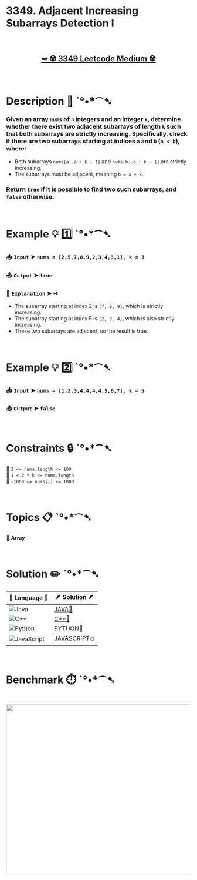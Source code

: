 # 3349. Adjacent Increasing Subarrays Detection I

</br>

<h2 align="center"> 

<a href="https://leetcode.com/problems/adjacent-increasing-subarrays-detection-i/description/?envType=daily-question&envId=2025-10-14"><strong>➥ ☢️ 3349 Leetcode Medium ☢️ </strong></a>
</h2>

</br>

# Description 📜 ˋ°•*⁀➷

### Given an array `nums` of `n` integers and an integer `k`, determine whether there exist two adjacent subarrays of length `k` such that both subarrays are strictly increasing. Specifically, check if there are two subarrays starting at indices `a` and `b` (`a < b`), where:

- Both subarrays `nums[a..a + k - 1]` and `nums[b..b + k - 1]` are strictly increasing.
- The subarrays must be adjacent, meaning `b = a + k`.

### Return `true` if it is possible to find two such subarrays, and `false` otherwise.

</br>

# Example 💡 1️⃣ ˋ°•*⁀➷

  ### 📥 `Input`  ➤ `nums = [2,5,7,8,9,2,3,4,3,1], k = 3`

  ### 📤 `Output`  ➤ `true`

  ### 🔦 `Explanation`  ➤ ➺

  - The subarray starting at index 2 is `[7, 8, 9]`, which is strictly increasing.
  - The subarray starting at index 5 is `[2, 3, 4]`, which is also strictly increasing.
  - These two subarrays are adjacent, so the result is true.

</br>

# Example 💡 2️⃣ ˋ°•*⁀➷

  ### 📥 `Input`  ➤ `nums = [1,2,3,4,4,4,4,5,6,7], k = 5`

  ### 📤 `Output`  ➤ `false`

</br>

# Constraints 🔒 ˋ°•*⁀➷

🔹 `2 <= nums.length <= 100` </br>
🔹 `1 < 2 * k <= nums.length` </br>
🔹 `-1000 <= nums[i] <= 1000` </br>

</br>

# Topics 📋 ˋ°•*⁀➷

🔸 **Array** </br>

</br>

# Solution ✏️ ˋ°•*⁀➷

| 📒 Language 📒  | 🪶 Solution 🪶 |
| ------------- | ------------- |
|  ![Java](https://img.shields.io/badge/java-%23ED8B00.svg?style=for-the-badge&logo=openjdk&logoColor=white)  | [JAVA🍁]() |
|  ![C++](https://img.shields.io/badge/c++-%2300599C.svg?style=for-the-badge&logo=c%2B%2B&logoColor=white)  | [C++🎲]()  |
|  ![Python](https://img.shields.io/badge/python-3670A0?style=for-the-badge&logo=python&logoColor=ffdd54)    | [PYTHON🍰]() |
| ![JavaScript](https://img.shields.io/badge/javascript-%23323330.svg?style=for-the-badge&logo=javascript&logoColor=%23F7DF1E)   | [JAVASCRIPT☃️]() |

</br>

# Benchmark ⏱️ ˋ°•*⁀➷

<h1  align="center" >

<img src ="https://github.com/user-attachments/assets/" width = "700px" height="462px" />

</h1>
